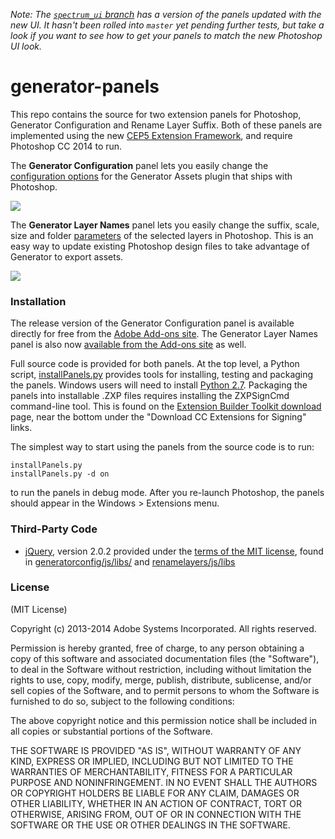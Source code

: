 _*Note:* The [`spectrum_ui` branch](https://github.com/adobe-photoshop/generator-panels/tree/spectrum_ui) has a version of the panels updated with the new UI.  It hasn't been rolled into `master` yet pending further tests, but take a look if you want to see how to get your panels to match the new Photoshop UI look._

generator-panels
================

This repo contains the source for two extension panels for Photoshop, Generator Configuration and Rename Layer Suffix.  Both of these panels are implemented using the new [CEP5 Extension Framework](https://github.com/Adobe-CEP/CEP-Resources), and require Photoshop CC 2014 to run.

The **Generator Configuration** panel lets you easily change the [configuration options](https://github.com/adobe-photoshop/generator-assets/wiki/Configuration-Options) for the Generator Assets plugin that ships with Photoshop.

![](https://github.com/adobe-photoshop/generator-panels/blob/master/screenshots/GeneratorConfig_mac.png)

The **Generator Layer Names** panel lets you easily change the suffix, scale, size and folder [parameters](https://github.com/adobe-photoshop/generator-assets/wiki/Generate-Web-Assets-Functional-Spec) of the selected layers in Photoshop.  This is an easy way to update existing Photoshop design files to take advantage of Generator to export assets.

![](https://github.com/adobe-photoshop/generator-panels/blob/master/screenshots/RenameLayers_mac.png)

### Installation

The release version of the Generator Configuration panel is available directly for free from the [Adobe Add-ons site](https://creative.adobe.com/addons/products/2274).  The Generator Layer Names panel is also now [available from the Add-ons site](https://creative.adobe.com/addons/products/2365) as well.

Full source code is provided for both panels.  At the top level, a Python script, [installPanels.py](https://github.com/adobe-photoshop/generator-panels/blob/master/installPanels.py) provides tools for installing, testing and packaging the panels.  Windows users will need to install [Python 2.7](http://www.python.org/download/).  Packaging the panels into installable .ZXP files requires installing the ZXPSignCmd command-line tool.  This is found on the [Extension Builder Toolkit download](http://labs.adobe.com/downloads/extensionbuilder3.html) page, near the bottom under the "Download CC Extensions for Signing" links.

The simplest way to start using the panels from the source code is to run:

    installPanels.py
    installPanels.py -d on

to run the panels in debug mode.  After you re-launch Photoshop, the panels should appear in the Windows > Extensions menu.

### Third-Party Code

* [jQuery](http://jQuery.com), version 2.0.2 provided under the [terms of the MIT license](https://jquery.org/license/), found in [generatorconfig/js/libs/](https://github.com/adobe-photoshop/generator-panels/tree/master/generatorconfig/js/libs) and [renamelayers/js/libs](https://github.com/adobe-photoshop/generator-panels/tree/master/renamelayers/js/libs)


### License

(MIT License)

Copyright (c) 2013-2014 Adobe Systems Incorporated. All rights reserved.

Permission is hereby granted, free of charge, to any person obtaining a
copy of this software and associated documentation files (the "Software"),
to deal in the Software without restriction, including without limitation
the rights to use, copy, modify, merge, publish, distribute, sublicense,
and/or sell copies of the Software, and to permit persons to whom the
Software is furnished to do so, subject to the following conditions:

The above copyright notice and this permission notice shall be included in
all copies or substantial portions of the Software.

THE SOFTWARE IS PROVIDED "AS IS", WITHOUT WARRANTY OF ANY KIND, EXPRESS OR
IMPLIED, INCLUDING BUT NOT LIMITED TO THE WARRANTIES OF MERCHANTABILITY,
FITNESS FOR A PARTICULAR PURPOSE AND NONINFRINGEMENT. IN NO EVENT SHALL THE
AUTHORS OR COPYRIGHT HOLDERS BE LIABLE FOR ANY CLAIM, DAMAGES OR OTHER
LIABILITY, WHETHER IN AN ACTION OF CONTRACT, TORT OR OTHERWISE, ARISING
FROM, OUT OF OR IN CONNECTION WITH THE SOFTWARE OR THE USE OR OTHER
DEALINGS IN THE SOFTWARE.

